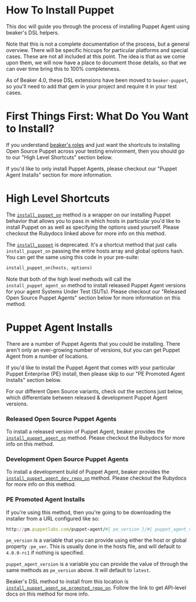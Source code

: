# How To Install Puppet

This doc will guide you through the process of installing Puppet Agent using beaker's DSL helpers.

Note that this is not a complete documentation of the process, but a general overview. There will be specific hiccups for particular platforms and special cases. These are not all included at this point. The idea is that as we come upon them, we will now have a place to document those details, so that we can over time bring this to 100% completeness.

As of Beaker 4.0, these DSL extensions have been moved to `beaker-puppet`, so you'll need to add that gem in your project and require it in your test cases.

# First Things First: What Do You Want to Install?

If you understand [beaker's roles](https://github.com/puppetlabs/beaker/blob/master/docs/concepts/roles_what_are_they.md) and just want the shortcuts to installing Open Source Puppet across your testing environment, then you should go to our "High Level Shortcuts" section below.

If you'd like to only install Puppet Agents, please checkout our "Puppet Agent Installs" section for more information.

# High Level Shortcuts

The [`install_puppet_on`](http://www.rubydoc.info/gems/beaker/Beaker/DSL/InstallUtils/FOSSUtils#install_puppet_on-instance_method) method is a wrapper on our installing Puppet behavior that allows you to pass in which hosts in particular you'd like to install Puppet on as well as specifying the options used yourself. Please checkout the Rubydocs linked above for more info on this method.

The [`install_puppet`](http://www.rubydoc.info/gems/beaker/Beaker/DSL/InstallUtils/FOSSUtils#install_puppet-instance_method) is deprecated. It's a shortcut method that just calls `install_puppet_on` passing the entire hosts array and global options hash. You can get the same using this code in your pre-suite:

```ruby
install_puppet_on(hosts, options)
```

Note that both of the high level methods will call the `install_puppet_agent_on` method to install released Puppet Agent versions for your agent Systems Under Test (SUTs). Please checkout our "Released Open Source Puppet Agents" section below for more information on this method.

# Puppet Agent Installs

There are a number of Puppet Agents that you could be installing. There aren't only an ever-growing number of versions, but you can get Puppet Agent from a number of locations.

If you'd like to install the Puppet Agent that comes with your particular Puppet Enterprise (PE) install, then please skip to our "PE Promoted Agent Installs" section below.

For our different Open Source variants, check out the sections just below, which differentiate between released & development Puppet Agent versions.

### Released Open Source Puppet Agents

To install a released version of Puppet Agent, beaker provides the [`install_puppet_agent_on`](http://www.rubydoc.info/gems/beaker/Beaker/DSL/InstallUtils/FOSSUtils#install_puppet_agent_on-instance_method) method. Please checkout the Rubydocs for more info on this method.

### Development Open Source Puppet Agents

To install a development build of Puppet Agent, beaker provides the [`install_puppet_agent_dev_repo_on`](http://www.rubydoc.info/gems/beaker/Beaker/DSL/InstallUtils/FOSSUtils#install_puppet_agent_dev_repo_on-instance_method) method. Please checkout the Rubydocs for more info on this method.

### PE Promoted Agent Installs

If you're using this method, then you're going to be downloading the installer from a URL configured like so:

```ruby
http://pm.puppetlabs.com/puppet-agent/#{ pe_version }/#{ puppet_agent_version }/repos
```

`pe_version` is a variable that you can provide using either the host or global property `:pe_ver`. This is usually done in the hosts file, and will default to `4.0.0-rc1` if nothing is specified.

`puppet_agent_version` is a variable you can provide the value of through the same methods as `pe_version` above. It will default to `latest`.

Beaker's DSL method to install from this location is [`install_puppet_agent_pe_promoted_repo_on`](http://www.rubydoc.info/github/puppetlabs/beaker/Beaker/DSL/InstallUtils/FOSSUtils#install_puppet_agent_pe_promoted_repo_on-instance_method). Follow the link to get API-level docs on this method for more info.